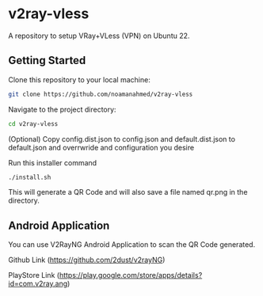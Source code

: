 # v2ray-vless
A repository to setup VRay+VLess (VPN) on Ubuntu 22.

## Getting Started
Clone this repository to your local machine:

```sh
git clone https://github.com/noamanahmed/v2ray-vless
```

Navigate to the project directory:

```sh
cd v2ray-vless
```

(Optional) Copy config.dist.json to config.json and default.dist.json to default.json and overrwride and configuration you desire

Run this installer command

```sh
./install.sh
```
This will generate a QR Code and will also save a file named qr.png in the directory.

## Android Application

You can use V2RayNG Android Application to scan the QR Code generated. 

Github Link (https://github.com/2dust/v2rayNG)

PlayStore Link (https://play.google.com/store/apps/details?id=com.v2ray.ang)
